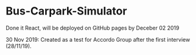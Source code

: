 # Bus-Carpark-Simulator

Done it React, will be deployed on GitHub pages by Deceber 02 2019

30 Nov 2019: Created as a test for Accordo Group after the first interview (28/11/19).